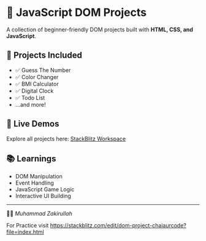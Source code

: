 # 🚀 JavaScript DOM Projects  

A collection of beginner-friendly DOM projects built with **HTML, CSS, and JavaScript**.  

## 🎯 Projects Included  
- ✅ Guess The Number  
- ✅ Color Changer  
- ✅ BMI Calculator  
- ✅ Digital Clock  
- ✅ Todo List  
- ...and more!  

## 🔗 Live Demos  
Explore all projects here: [StackBlitz Workspace](https://stackblitz.com/edit/dom-project-chaiaurcode?file=index.html)  

## 📚 Learnings  
- DOM Manipulation  
- Event Handling  
- JavaScript Game Logic  
- Interactive UI Building  

---
👨‍💻 *Muhammad Zakirullah*  

For Practice visit
https://stackblitz.com/edit/dom-project-chaiaurcode?file=index.html

